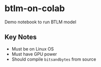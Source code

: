 # btlm-on-colab
Demo notebook to run BTLM model

## Key Notes
- Must be on Linux OS
- Must have GPU power
- Should compile `bitsandbytes` from source
